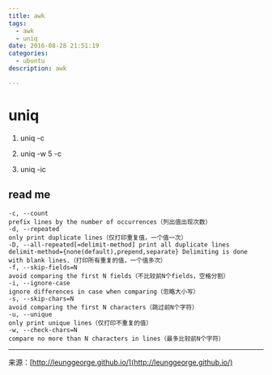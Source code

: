 ```yaml
---
title: awk
tags:
  - awk
  - uniq
date: 2016-08-28 21:51:19
categories: 
  - ubuntu
description: awk

---
```


# uniq
1. uniq -c

2. uniq -w 5 -c

3. uniq -ic

## read me

```
-c, --count
prefix lines by the number of occurrences（列出值出现次数）
-d, --repeated
only print duplicate lines（仅打印重复值，一个值一次）
-D, --all-repeated[=delimit-method] print all duplicate lines
delimit-method={none(default),prepend,separate} Delimiting is done with blank lines.（打印所有重复的值，一个值多次）
-f, --skip-fields=N
avoid comparing the first N fields（不比较前N个fields，空格分割）
-i, --ignore-case
ignore differences in case when comparing（忽略大小写）
-s, --skip-chars=N
avoid comparing the first N characters（跳过前N个字符）
-u, --unique
only print unique lines（仅打印不重复的值）
-w, --check-chars=N
compare no more than N characters in lines（最多比较前N个字符）
```




---
<link rel="stylesheet" href="http://yandex.st/highlightjs/6.1/styles/default.min.css">
<script src="http://yandex.st/highlightjs/6.1/highlight.min.js"></script>
<script>
hljs.tabReplace = ' ';
hljs.initHighlightingOnLoad();
</script>


来源：[http://leunggeorge.github.io/](http://leunggeorge.github.io/)  